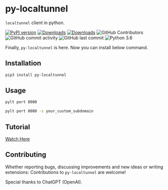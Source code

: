 # py-localtunnel

`localtunnel` client in python.

[![PyPI version](https://badge.fury.io/py/py-localtunnel.svg)](https://pypi.org/project/py-localtunnel/)
[![Downloads](https://pepy.tech/badge/py-localtunnel/month)](https://pepy.tech/project/py-localtunnel)
[![Downloads](https://static.pepy.tech/personalized-badge/py-localtunnel?period=total&units=international_system&left_color=green&right_color=blue&left_text=Total%20Downloads)](https://pepy.tech/project/py-localtunnel)
![GitHub Contributors](https://img.shields.io/github/contributors/jakbin/py-localtunnel)
![GitHub commit activity](https://img.shields.io/github/commit-activity/m/jakbin/py-localtunnel)
![GitHub last commit](https://img.shields.io/github/last-commit/jakbin/py-localtunnel)
![Python 3.6](https://img.shields.io/badge/python-3.6-yellow.svg)

Finally, `py-localtunnel` is here. Now you can install below command.

## Installation

```sh
pip3 install py-localtunnel
```

## Usage

```sh
pylt port 8080
```

```sh
pylt port 8080 -s your_custom_subdomain
```

## Tutorial

[Watch Here](https://youtu.be/AT8zsjdtYL8)

## Contributing

Whether reporting bugs, discussing improvements and new ideas or writing extensions: Contributions to `py-localtunnel` are welcome!

Special thanks to ChatGPT (OpenAI).
